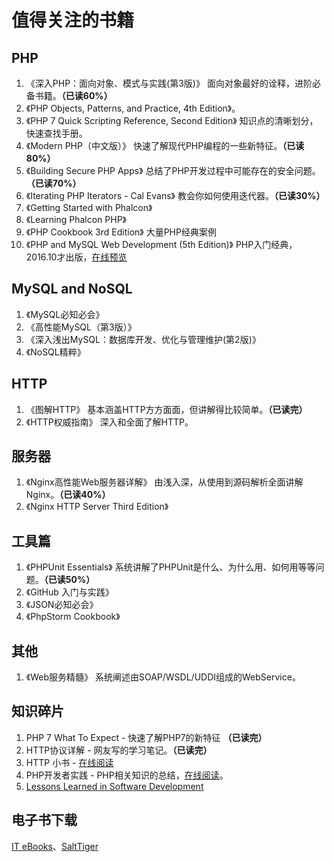 # 值得关注的书籍

## PHP

1. 《深入PHP：面向对象、模式与实践(第3版)》 面向对象最好的诠释，进阶必备书籍。**（已读60%）**
2. 《PHP Objects, Patterns, and Practice, 4th Edition》。
3. 《PHP 7 Quick Scripting Reference, Second Edition》 知识点的清晰划分，快速查找手册。
4. 《Modern PHP（中文版）》 快速了解现代PHP编程的一些新特征。**（已读80%）**
5. 《Building Secure PHP Apps》 总结了PHP开发过程中可能存在的安全问题。**（已读70%）**
6. 《Iterating PHP Iterators - Cal Evans》 教会你如何使用迭代器。**（已读30%）**
7. 《Getting Started with Phalcon》
8. 《Learning Phalcon PHP》
9. 《PHP Cookbook 3rd Edition》 大量PHP经典案例
10. 《PHP and MySQL Web Development (5th Edition)》 PHP入门经典，2016.10才出版，[在线预览](https://www.amazon.com/PHP-MySQL-Development-Developers-Library/dp/0321833899/ref=dp_ob_title_bk)

## MySQL and NoSQL

1. 《MySQL必知必会》
2. 《高性能MySQL（第3版）》
3. 《深入浅出MySQL：数据库开发、优化与管理维护(第2版)》
4. 《NoSQL精粹》

## HTTP

1. 《图解HTTP》 基本涵盖HTTP方方面面，但讲解得比较简单。**（已读完）**
2. 《HTTP权威指南》 深入和全面了解HTTP。

## 服务器

1. 《Nginx高性能Web服务器详解》 由浅入深，从使用到源码解析全面讲解Nginx。**（已读40%）**
2. 《Nginx HTTP Server Third Edition》

## 工具篇

1. 《PHPUnit Essentials》 系统讲解了PHPUnit是什么、为什么用、如何用等等问题。**（已读50%）**
2. 《GitHub 入门与实践》
3. 《JSON必知必会》
4. 《PhpStorm Cookbook》

## 其他

1. 《Web服务精髓》 系统阐述由SOAP/WSDL/UDDI组成的WebService。

## 知识碎片

1. PHP 7 What To Expect - 快速了解PHP7的新特征 **（已读完）**
2. HTTP协议详解 - 网友写的学习笔记。**（已读完）**
3. HTTP 小书 - [在线阅读](http://www.ituring.com.cn/book/1791)
4. PHP开发者实践 - PHP相关知识的总结，[在线阅读](https://github.com/zacao/php-developer-prepares)。
5. [Lessons Learned in Software Development](https://henrikwarne.com/2015/04/16/lessons-learned-in-software-development/)

## 电子书下载

[IT eBooks](http://it-ebooks.info/)、[SaltTiger](http://www.salttiger.com/)



